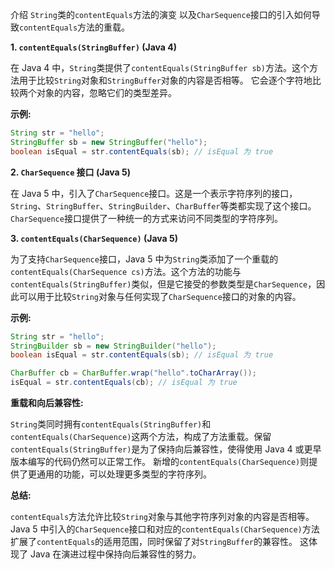 介绍 `String`类的`contentEquals`方法的演变
以及`CharSequence`接口的引入如何导致`contentEquals`方法的重载。

**1. `contentEquals(StringBuffer)` (Java 4)**

在 Java 4 中，`String`类提供了`contentEquals(StringBuffer sb)`方法。这个方法用于比较`String`对象和`StringBuffer`对象的内容是否相等。  它会逐个字符地比较两个对象的内容，忽略它们的类型差异。

**示例:**

```java
String str = "hello";
StringBuffer sb = new StringBuffer("hello");
boolean isEqual = str.contentEquals(sb); // isEqual 为 true
```

**2. `CharSequence` 接口 (Java 5)**

在 Java 5 中，引入了`CharSequence`接口。这是一个表示字符序列的接口，`String`、`StringBuffer`、`StringBuilder`、`CharBuffer`等类都实现了这个接口。`CharSequence`接口提供了一种统一的方式来访问不同类型的字符序列。

**3. `contentEquals(CharSequence)` (Java 5)**

为了支持`CharSequence`接口，Java 5 中为`String`类添加了一个重载的`contentEquals(CharSequence cs)`方法。这个方法的功能与`contentEquals(StringBuffer)`类似，但是它接受的参数类型是`CharSequence`，因此可以用于比较`String`对象与任何实现了`CharSequence`接口的对象的内容。

**示例:**

```java
String str = "hello";
StringBuilder sb = new StringBuilder("hello");
boolean isEqual = str.contentEquals(sb); // isEqual 为 true

CharBuffer cb = CharBuffer.wrap("hello".toCharArray());
isEqual = str.contentEquals(cb); // isEqual 为 true
```

**重载和向后兼容性:**

`String`类同时拥有`contentEquals(StringBuffer)`和`contentEquals(CharSequence)`这两个方法，构成了方法重载。保留`contentEquals(StringBuffer)`是为了保持向后兼容性，使得使用 Java 4 或更早版本编写的代码仍然可以正常工作。  新增的`contentEquals(CharSequence)`则提供了更通用的功能，可以处理更多类型的字符序列。


**总结:**

`contentEquals`方法允许比较`String`对象与其他字符序列对象的内容是否相等。 Java 5 中引入的`CharSequence`接口和对应的`contentEquals(CharSequence)`方法扩展了`contentEquals`的适用范围，同时保留了对`StringBuffer`的兼容性。  这体现了 Java 在演进过程中保持向后兼容性的努力。
